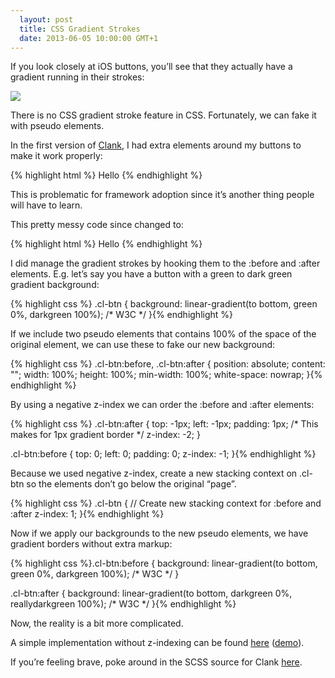 ```yaml
---
  layout: post
  title: CSS Gradient Strokes
  date: 2013-06-05 10:00:00 GMT+1
---
```



<p>If you look closely at iOS buttons, you’ll see that they actually have a gradient running in their strokes:</p>
<p><img src="http://getclank.files.wordpress.com/2013/06/grad-strokes.png?w=584"></p>
<p>There is no CSS gradient stroke feature in CSS. Fortunately, we can fake it with pseudo elements.</p>
<p>In the first version of <a href="https://github.com/Wolfr/clank">Clank</a>, I had extra elements around my buttons to make it work properly:</p>
{% highlight html %}
  <a class="btn"><span><span>Hello</span></span></a>
{% endhighlight %}
<p>This is problematic for framework adoption since it’s another thing people will have to learn.</p>
<p>This pretty messy code since changed to:</p>

{% highlight html %}
  <a class="cl-btn">Hello</a>
{% endhighlight %}

<p>I did manage the gradient strokes by hooking them to the :before and :after elements. E.g. let’s say you have a button with a green to dark green gradient background:</p>

{% highlight css %}
.cl-btn {
  background: linear-gradient(to bottom, green 0%, darkgreen 100%); /* W3C */
}{% endhighlight %}

<p>If we include two pseudo elements that contains 100% of the space of the original element, we can use these to fake our new background:</p>

{% highlight css %}
.cl-btn:before,
.cl-btn:after {
  position: absolute;
  content: "";
  width: 100%;
  height: 100%;
  min-width: 100%;
  white-space: nowrap;
}{% endhighlight %}

<p>By using a negative z-index we can order the :before and :after elements:</p>

{% highlight css %}
.cl-btn:after {
  top: -1px;
  left: -1px;
  padding: 1px; /* This makes for 1px gradient border */
  z-index: -2;
}

.cl-btn:before {
  top: 0;
  left: 0;
  padding: 0;
  z-index: -1;
}{% endhighlight %}
<p>Because we used negative z-index, create a new stacking context on .cl-btn so the elements don’t go below the original “page”.</p>

{% highlight css %}
.cl-btn {
    // Create new stacking context for :before and :after
    z-index: 1;
}{% endhighlight %}


<p>Now if we apply our backgrounds to the new pseudo elements, we have gradient borders without extra markup:</p>
{% highlight css %}.cl-btn:before {
    background: linear-gradient(to bottom, green 0%, darkgreen 100%); /* W3C */
}

.cl-btn:after {
    background: linear-gradient(to bottom, darkgreen 0%, reallydarkgreen 100%); /* W3C */
}{% endhighlight %}
<p>Now, the reality is a bit more complicated.</p>
<p>A simple implementation without z-indexing can be found <a href="https://github.com/Wolfr/css-gradient-strokes">here</a> (<a href="http://www.wolfslittlestore.be/css-gradient-strokes/">demo</a>).</p>
<p>If you’re feeling brave, poke around in the SCSS source for Clank <a href="https://github.com/Wolfr/clank/blob/master/scss/components/_buttons.scss">here</a>.</p>
